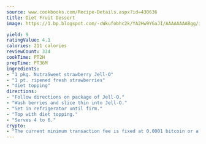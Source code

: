```yaml
---
source: www.cookbooks.com/Recipe-Details.aspx?id=430636
title: Diet Fruit Dessert
image: https://1.bp.blogspot.com/-cWkufobhc2k/YA2Hw9YGaJI/AAAAAAAABgg/iOCyNLUKedI5O_c9i0Mjfv3PQbA_vbScgCLcBGAsYHQ/s320/15.png

yield: 9
ratingValue: 4.1
calories: 211 calories
reviewCount: 334
cookTime: PT2H
prepTime: PT36M
ingredients:
- "1 pkg. NutraSweet strawberry Jell-O"
- "1 pt. ripened fresh strawberries"
- "diet topping"
directions:
- "Follow directions on package of Jell-O."
- "Wash berries and slice thin into Jell-O."
- "Set in refrigerator until firm."
- "Top with diet topping."
- "Serves 4 to 6."
crypto:
- "The current minimum transaction fee is fixed at 0.0001 bitcoin or a tenth of a millibitcoin per kilobyte, recently decreased from one millibitcoin."
---
```

